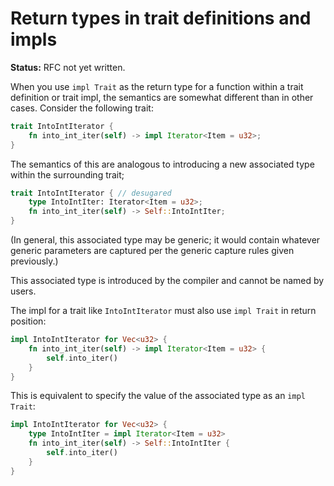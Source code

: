 # Return types in trait definitions and impls

**Status:** RFC not yet written.

When you use `impl Trait` as the return type for a function within a trait definition or trait impl, the semantics are somewhat different than in other cases. Consider the following trait:

```rust
trait IntoIntIterator {
    fn into_int_iter(self) -> impl Iterator<Item = u32>;
}
```

The semantics of this are analogous to introducing a new associated type within the surrounding trait;

```rust
trait IntoIntIterator { // desugared
    type IntoIntIter: Iterator<Item = u32>;
    fn into_int_iter(self) -> Self::IntoIntIter;
}
```

(In general, this associated type may be generic; it would contain whatever generic parameters are captured per the generic capture rules given previously.)

This associated type is introduced by the compiler and cannot be named by users.

The impl for a trait like `IntoIntIterator` must also use `impl Trait` in return position:

```rust
impl IntoIntIterator for Vec<u32> {
    fn into_int_iter(self) -> impl Iterator<Item = u32> {
        self.into_iter()
    }
}
```

This is equivalent to specify the value of the associated type as an `impl Trait`:

```rust
impl IntoIntIterator for Vec<u32> {
    type IntoIntIter = impl Iterator<Item = u32>
    fn into_int_iter(self) -> Self::IntoIntIter {
        self.into_iter()
    }
}
```